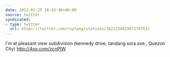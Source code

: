 ```yaml
---
date: 2012-01-25 10:43:40+00:00
source: twitter
syndicated:
- type: twitter
  url: https://twitter.com/roytang/statuses/162123461987274753/
---
```


I'm at pleasant view subdivision (kennedy drive, tandang sora ave., Quezon City) http://4sq.com/zcnPIW